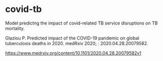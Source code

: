 # covid-tb

Model predictng the impact of covid-related TB service disruptions on TB mortality.

Glaziou P. Predicted impact of the COVID-19 pandemic on global tuberculosis deaths in 2020. medRxiv 2020; : 2020.04.28.20079582.

https://www.medrxiv.org/content/10.1101/2020.04.28.20079582v1



